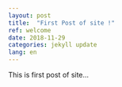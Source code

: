 ```yaml
---
layout: post
title:  "First Post of site !"
ref: welcome
date: 2018-11-29 
categories: jekyll update
lang: en
---
```

<div class="post-inner-main"><p>This is first post of site...</p></div>
